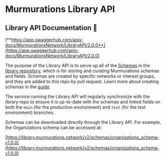 # Murmurations Library API

## Library API Documentation :orange_book:

[**https://app.swaggerhub.com/apis-docs/MurmurationsNetwork/LibraryAPI/2.0.0**](https://app.swaggerhub.com/apis-docs/MurmurationsNetwork/LibraryAPI/2.0.0)

The purpose of the Library API is to serve up all of the [Schemas](/about/common-terms.html#schema) in the [library repository](https://github.com/MurmurationsNetwork/MurmurationsLibrary), which is for storing and curating Murmurations schemas and fields. Schemas are created by specific networks or interest groups, and they are added to this repo by pull request. Learn more about creating schemas in the [guide](/guides/create-a-schema.md).

The service running the Library API will regularly synchronize with the library repo to ensure it is up-to-date with the schemas and linked fields on both the `main` (for the production environment) and `test` (for the test environment) branches.

Schemas can be downloaded directly through the Library API. For example, the Organizations schema can be accessed at:

[https://library.murmurations.network/v2/schemas/organizations_schema-v1.0.0](https://library.murmurations.network/v2/schemas/organizations_schema-v1.0.0)
